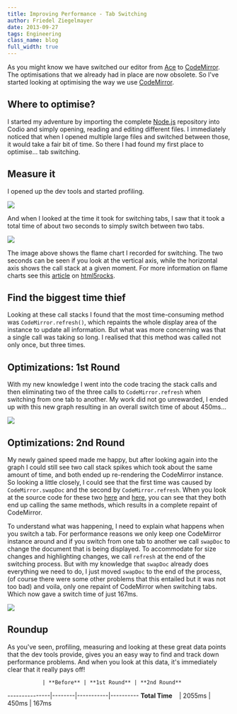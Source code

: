 ```yaml
---
title: Improving Performance - Tab Switching
author: Friedel Ziegelmayer
date: 2013-09-27
tags: Engineering
class_name: blog
full_width: true
---
```


As you might know we have switched our editor from [Ace] to [CodeMirror]. The optimisations that we already had in place are now obsolete. So I've started looking at optimising the way we use [CodeMirror].

## Where to optimise?

I started my adventure by importing the complete [Node.js] repository into Codio and simply opening, reading and editing different files. I immediately noticed that when I opened multiple large files and switched between those, it would take a fair bit of time. So there I had found my first place to optimise... tab switching.

## Measure it

I opened up the dev tools and started profiling.

![](/img/blog/flames-javascript-cpu-profile-running.png)

And when I looked at the time it took for switching tabs, I saw that it took a total time of about two seconds to simply switch between two tabs.

![](/img/blog/flames-graph-before.png)

The image above shows the flame chart I recorded for switching. The two seconds can be seen if you look at the vertical axis, while the horizontal axis shows the call stack at a given moment. For more information on flame charts see this [article] on [html5rocks].

## Find the biggest time thief

Looking at these call stacks I found that the most time-consuming method was `CodeMirror.refresh()`, which repaints the whole display area of the instance to update all information. But what was more concerning was that a single call was taking so long. I realised that this method was called not only once, but three times.


## Optimizations: 1st Round

With my new knowledge I went into the code tracing the stack calls and then eliminating two of the three calls to `CodeMirror.refresh` when switching from one tab to another. My work did not go unrewarded, I ended up with this new graph resulting in an overall switch time of about 450ms...

![](/img/blog/flames-graph-middle.png)

## Optimizations: 2nd Round

My newly gained speed made me happy, but after looking again into the graph I could still see two call stack spikes which took about the same amount of time, and both ended up re-rendering the CodeMirror instance. So looking a little closely, I could see that the first time was caused by `CodeMirror.swapDoc` and the second by `CodeMirror.refresh`. When you look at the source code for these two [here](https://github.com/marijnh/CodeMirror/blob/master/lib/codemirror.js#L3207) and [here](https://github.com/marijnh/CodeMirror/blob/master/lib/codemirror.js#L3199), you can see that they both end up calling the same methods, which results in a complete repaint of CodeMirror.

To understand what was happening, I need to explain what happens when you switch a tab. For performance reasons we only keep one CodeMirror instance around and if you switch from one tab to another we call `swapDoc` to change the document that is being displayed. To accommodate for size changes and highlighting changes, we call `refresh` at the end of the switching process. But with my knowledge that `swapDoc` already does everything we need to do, I just moved `swapDoc` to the end of the process, (of course there were some other problems that this entailed but it was not too bad) and voila, only one repaint of CodeMirror when switching tabs. Which now gave a switch time of just 167ms.

![](/img/blog/flames-graph-after.png)

## Roundup

As you've seen, profiling, measuring and looking at these great data points that the dev tools provide, gives you an easy way to find and track down performance problems. And when you look at this data, it's immediately clear that it really pays off!

               | **Before** | **1st Round** | **2nd Round**
---------------|--------|-----------|----------
**Total Time**&nbsp;&nbsp;&nbsp; | 2055ms | 450ms     | 167ms



[Ace]: http://ace.c9.io
[CodeMirror]: http://codemirror.net
[Node.js]: http://nodejs.org
[article]: http://www.html5rocks.com/en/tutorials/developertools/revolutions2013/#toc-flame-chart
[html5rocks]: http://www.html5rocks.com